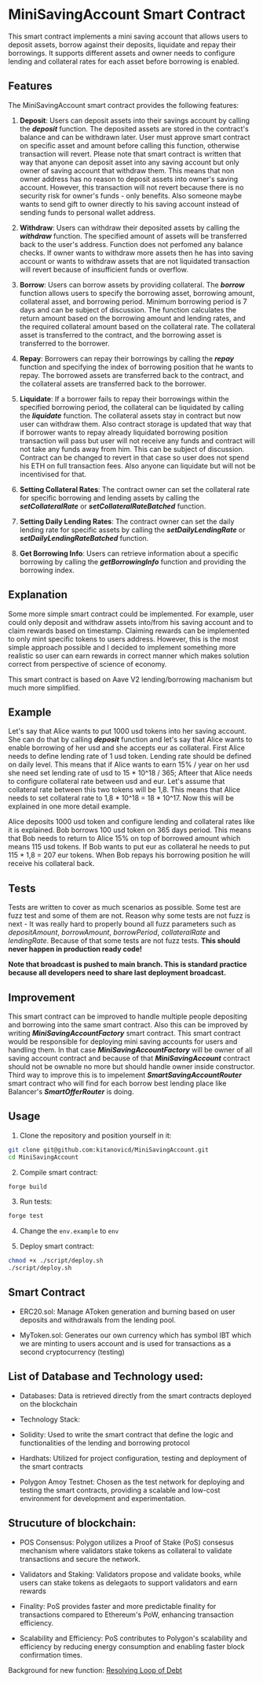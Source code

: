 # MiniSavingAccount Smart Contract
This smart contract implements a mini saving account that allows users to deposit assets, borrow against their deposits, liquidate and repay their borrowings. It supports different assets and owner needs to configure lending and collateral rates for each asset before borrowing is enabled.

## Features

The MiniSavingAccount smart contract provides the following features:

1. **Deposit**: Users can deposit assets into their savings account by calling the ***deposit*** function. The deposited assets are stored in the contract's balance and can be withdrawn later. User must approve smart contract on specific asset and amount before calling this function, otherwise transaction will revert. Please note that smart contract is written that way that anyone can deposit asset into any saving account but only owner of saving account that withdraw them. This means that non owner address has no reason to deposit assets into owner's saving account. However, this transaction will not revert because there is no security risk for owner's funds - only benefits. Also someone maybe wants to send gift to owner directly to his saving account instead of sending funds to personal wallet address.

2. **Withdraw**: Users can withdraw their deposited assets by calling the ***withdraw*** function. The specified amount of assets will be transferred back to the user's address. Function does not perfomed any balance checks. If owner wants to withdraw more assets then he has into saving account or wants to withdraw assets that are not liquidated transaction will revert because of insufficient funds or overflow.

3. **Borrow**: Users can borrow assets by providing collateral. The ***borrow*** function allows users to specify the borrowing asset, borrowing amount, collateral asset, and borrowing period. Minimum borrowing period is 7 days and can be subject of discussion. The function calculates the return amount based on the borrowing amount and lending rates, and the required collateral amount based on the collateral rate. The collateral asset is transferred to the contract, and the borrowing asset is transferred to the borrower. 

4. **Repay**: Borrowers can repay their borrowings by calling the ***repay*** function and specifying the index of borrowing position that he wants to repay. The borrowed assets are transferred back to the contract, and the collateral assets are transferred back to the borrower.

5. **Liquidate**: If a borrower fails to repay their borrowings within the specified borrowing period, the collateral can be liquidated by calling the ***liquidate*** function. The collateral assets stay in contract but now user can withdraw them. Also contract storage is updated that way that if borrower wants to repay already liquidated borrowing position transaction will pass but user will not receive any funds and contract will not take any funds away from him. This can be subject of discussion. Contract can be changed to revert in that case so user does not spend his ETH on full transaction fees. Also anyone can liquidate but will not be incentivised for that.

6. **Setting Collateral Rates**: The contract owner can set the collateral rate for specific borrowing and lending assets by calling the ***setCollateralRate***  or ***setCollateralRateBatched*** function.

7. **Setting Daily Lending Rates**: The contract owner can set the daily lending rate for specific assets by calling the ***setDailyLendingRate*** or ***setDailyLendingRateBatched*** function.

8. **Get Borrowing Info**: Users can retrieve information about a specific borrowing by calling the ***getBorrowingInfo*** function and providing the borrowing index.

## Explanation

Some more simple smart contract could be implemented. For example, user could only deposit and withdraw assets into/from his saving account and to claim rewards based on timestamp. Claiming rewards can be implemented to only mint specific tokens to users address. However, this is the most simple approach possible and I decided to implement something more realistic so user can earn rewards in correct manner which makes solution correct from perspective of science of economy.

This smart contract is based on Aave V2 lending/borrowing machanism but much more simplified. 

## Example

Let's say that Alice wants to put 1000 usd tokens into her saving account. She can do that by calling ***deposit*** function and let's say that Alice wants to enable borrowing of her usd and she accepts eur as collateral. First Alice needs to define lending rate of 1 usd token. Lending rate should be defined on daily level. This means that if Alice wants to earn 15% / year on her usd she need set lending rate of usd to 15 * 10^18 / 365; Afteer that Alice needs to configure collateral rate between usd and eur. Let's assume that collateral rate between this two tokens will be 1,8. This means that Alice needs to set collateral rate to 1,8 * 10^18 = 18 * 10^17. Now this will be explained in one more detail example.

Alice deposits 1000 usd token and configure lending and collateral rates like it is explained. Bob borrows 100 usd token on 365 days period. This means that Bob needs to return to Alice 15% on top of borrowed amount which means 115 usd tokens. If Bob wants to put eur as collateral he needs to put 115 * 1,8 = 207 eur tokens. When Bob repays his borrowing position he will receive his collateral back.

## Tests

Tests are written to cover as much scenarios as possible. Some test are fuzz test and some of them are not. Reason why some tests are not fuzz is next - It was really hard to properly bound all fuzz parameters such as *depositAmount*, *borrowAmount*, *borrowPeriod*, *collateralRate* and *lendingRate*. Because of that some tests are not fuzz tests. **This should never happen in production ready code!**

**Note that broadcast is pushed to main branch. This is standard practice because all developers need to share last deployment broadcast.**

## Improvement
This smart contract can be improved to handle multiple people depositing and borrowing into the same smart contract. Also this can be improved by writing ***MiniSavingAccountFactory*** smart contract. This smart contract would be responsible for deploying mini saving accounts for users and handling them. In that case ***MiniSavingAccountFactory*** will be owner of all saving account contract and because of that ***MiniSavingAccount*** contract should not be ownable no more but should handle owner inside constructor. Third way to improve this is to impelement ***SmartSavingAccountRouter*** smart contract who will find for each borrow best lending place like Balancer's ***SmartOfferRouter*** is doing.
## Usage

1. Clone the repository and position yourself in it:
```bash
git clone git@github.com:kitanovicd/MiniSavingAccount.git
cd MiniSavingAccount
```

2. Compile smart contract:
```bash
forge build
```

3. Run tests:
```bash
forge test
```

4. Change the `env.example` to `env`

5. Deploy smart contract:
```bash
chmod +x ./script/deploy.sh
./script/deploy.sh
```

## Smart Contract

- ERC20.sol: Manage AToken generation and burning based on user deposits and withdrawals from the lending pool. 

- MyToken.sol: Generates our own currency which has symbol IBT which we are minting to users account and is used for transactions as a second cryptocurrency (testing)


## List of Database and Technology used: 

- Databases: Data is retrieved directly from the smart contracts deployed on the blockchain 

- Technology Stack: 

+ Solidity: Used to write the smart contract that define the logic and functionalities of the lending and borrowing protocol 

+ Hardhats: Utilized for project configuration, testing and deployment of the smart contracts

+ Polygon Amoy Testnet: Chosen as the test network for deploying and testing the smart contracts, providing a scalable and low-cost environment for development and experimentation. 


## Strucuture of blockchain: 

- POS Consensus: Polygon utilizes a Proof of Stake (PoS) consesus mechanism where validators stake tokens as collateral to validate transactions and secure the network. 

- Validators and Staking: Validators propose and validate books, while users can stake tokens as delegaots to support validators and earn rewards

- Finality: PoS provides faster and more predictable finality for transactions compared to Ethereum's PoW, enhancing transaction efficiency. 

- Scalability and Efficiency: PoS contributes to Polygon's scalability and efficiency by reducing energy consumption and enabling faster block confirmation times. 


Background for new function: [Resolving Loop of Debt](https://github.com/dumiv2/MiniSavingAccount/tree/main/src/Splitwise)